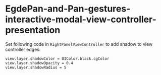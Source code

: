 # EgdePan-and-Pan-gestures-interactive-modal-view-controller-presentation

Set following code in `RightPanelViewController` to add shadow to view controller edges:
```
view.layer.shadowColor = UIColor.black.cgColor
view.layer.shadowOpacity = 0.4
view.layer.shadowRadius = 5        
```
